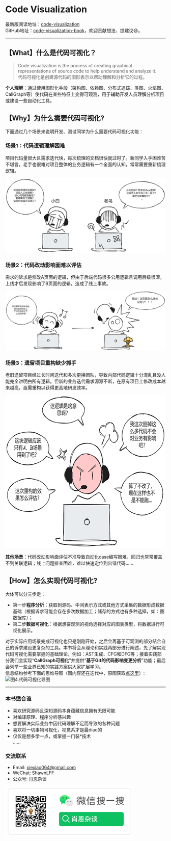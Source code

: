 # Code Visualization
最新版阅读地址：[code-visualization](https://xiexiao064.gitbook.io/code-visualization)    
GitHub地址：[code-visualization-book](https://github.com/Xiaoxie1994/code-visualization-book)，欢迎贡献想法、提建议😄。

---
## 【What】什么是代码可视化？
> Code visualization is the process of creating graphical representations of source code to help understand and analyze it.  
代码可视化是创建源代码的图形表示以帮助理解和分析它的过程。

**个人理解**：通过使用图形化手段（架构图、依赖图、分布式追踪、类图、火焰图、CallGraph等）使代码在某些特征上变得可观测，用于辅助开发人员理解分析项目或建设一些自动化工具。

## 【Why】为什么需要代码可视化?
下面通过几个场景来说明开发、测试同学为什么需要代码可视化功能：

### 场景1：代码逻辑理解困难
项目代码量很大且需求迭代快，每次梳理的文档很快就过时了。新同学入手困难苦不堪言，老手也很难对项目整体的业务逻辑有一个全面的认知，常常需要重新梳理逻辑。

![图1.代码逻辑理解困难](imgs/readme-picture-1.png)

### 场景2：代码改动影响面难以评估
需求的诉求是修改A页面的逻辑，但由于后端代码很多公用逻辑且调用层级很深，上线才后发现影响了B页面的逻辑，造成了线上事故。

![图2.影响面难以评估](imgs/readme-picture-2.png)

### 场景3：遗留项目重构缺少抓手
老旧遗留项目经过长时间迭代和多次更换团队，导致内部代码逻辑十分混乱且没人能完全讲明白所有逻辑。但新的业务迭代需求源源不断，在原有项目上修改成本越来越高，亟需重构以获得更高地研发效率。

<img src="imgs/readme-picture-3.png" width="600" height="480" alt="图3.遗留项目重构">

**其他场景**：代码改动影响面评估不准导致自动化case编写困难，回归也常常覆盖不到关联逻辑；线上问题排查困难，难以快速定位到出错代码......

## 【How】怎么实现代码可视化?
大体可以分三步走：
- 第一步**程序分析**：获取到源码、中间表示方式或其他方式采集的数据形成数据基础（根据诉求可能会存在多次数据加工；储存的方式也有多种选择，如：图数据库）；
- 第二步**数据可视化**：根据想要观测的视角选择对应的图表类型，将数据进行可视化展示。  

对于实际应用场景完成可视化也只是刚刚开始，之后会再基于可观测的部分结合自己的诉求建设更复杂的工具。本书将会从理论和实践两部分进行阐述，先了解实现代码可视化需要掌握的基础理论，例如：AST生成、CFG和DFG等；接着实践部分我们会实现“**CallGraph可视化**”并提供“**基于Git的代码影响变更分析**”功能；最后会列举一些业界已知的实践方案供大家扩展学习。  
信息结构参考下面的思维导图（图内容还在迭代中，原图获取[点这里](base/code-visualization-map.xmind)）:
![图4.代码可视化导图](imgs/readme-picture-4.png)

---
### 本书适合谁
- 喜欢研究源码且深知源码本身蕴藏信息拥有无限可能
- 对编译原理、程序分析感兴趣
- 想要解决实际业务中因代码理解不足而导致的各种问题
- 喜欢将一切事物可视化，视觉系才是最diao的
- 仅仅是想多学一点，或掌握一门装*技术  
......

### 交流联系
- Email: [xiexiao064@gmail.com](mailto:xiexiao064@gmail.com)
- WeChat: ShawnLFF
- 公众号: 肖恩杂谈

<img src="./imgs/image-1.png" alt="公众号二维码" width="400">